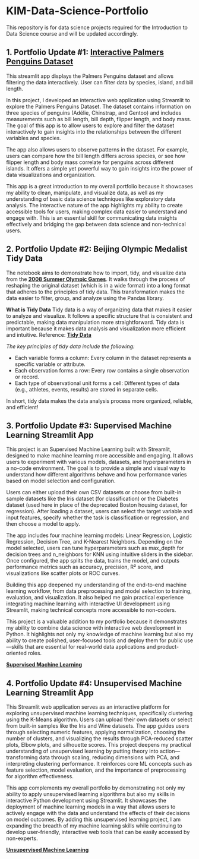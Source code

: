 # KIM-Data-Science-Portfolio
This repository is for data science projects required for the Introduction to Data Science course and will be updated accordingly. 

## 1. Portfolio Update #1: [Interactive Palmers Penguins Dataset](https://github.com/JaeyounJuniperK/KIM-Data-Science-Portfolio/tree/main/KIM-data-science-portfolio/basic_streamlit_app) 
This streamlit app displays the Palmers Penguins dataset and allows filtering the data interactively. User can filter data by species, island, and bill length. 

In this project, I developed an interactive web application using Streamlit to explore the Palmers Penguins Dataset. The dataset contains information on three species of penguins (Adélie, Chinstrap, and Gentoo) and includes measurements such as bill length, bill depth, flipper length, and body mass. The goal of this app is to allow users to explore and filter the dataset interactively to gain insights into the relationships between the different variables and species. 

The app also allows users to observe patterns in the dataset. For example, users can compare how the bill length differs across species, or see how flipper length and body mass correlate for penguins across different islands. It offers a simple yet powerful way to gain insights into the power of data visualizations and organization.

This app is a great introduction to my overall portfolio because it showcases my ability to clean, manipulate, and visualize data, as well as my understanding of basic data science techniques like exploratory data analysis. The interactive nature of the app highlights my ability to create accessible tools for users, making complex data easier to understand and engage with. This is an essential skill for communicating data insights effectively and bridging the gap between data science and non-technical users.

## 2. Portfolio Update #2: Beijing Olympic Medalist Tidy Data
The notebook aims to demonstrate how to import, tidy, and visualize data from the [**2008 Summer Olympic Games**](https://edjnet.github.io/OlympicsGoNUTS/2008/). It walks through the process of reshaping the original dataset (which is in a wide format) into a long format that adheres to the principles of tidy data. This transformation makes the data easier to filter, group, and analyze using the Pandas library. 

**What is Tidy Data**
Tidy data is a way of organizing data that makes it easier to analyze and visualize. It follows a specific structure that is consistent and predictable, making data manipulation more straightforward. Tidy data is important because it makes data analysis and visualization more efficient and intuitive. Reference: [**Tidy Data**](https://vita.had.co.nz/papers/tidy-data.pdf)

*The key principles of tidy data include the following:*
- Each variable forms a column: Every column in the dataset represents a specific variable or attribute.
- Each observation forms a row: Every row contains a single observation or record.
- Each type of observational unit forms a cell: Different types of data (e.g., athletes, events, results) are stored in separate cells.

In short, tidy data makes the data analysis process more organized, reliable, and efficient!

## 3. Portfolio Update #3: Supervised Machine Learning Streamlit App
This project is an Supervised Machine Learning built with Streamlit, designed to make machine learning more accessible and engaging. It allows users to experiment with various models, datasets, and hyperparameters in a no-code environment. The goal is to provide a simple and visual way to understand how different algorithms behave and how performance varies based on model selection and configuration. 

Users can either upload their own CSV datasets or choose from built-in sample datasets like the Iris dataset (for classification) or the Diabetes dataset (used here in place of the deprecated Boston housing dataset, for regression). After loading a dataset, users can select the target variable and input features, specify whether the task is classification or regression, and then choose a model to apply. 

The app includes four machine learning models: Linear Regression, Logistic Regression, Decision Tree, and K-Nearest Neighbors. Depending on the model selected, users can tune hyperparameters such as max_depth for decision trees and n_neighbors for KNN using intuitive sliders in the sidebar. Once configured, the app splits the data, trains the model, and outputs performance metrics such as accuracy, precision, R² score, and visualizations like scatter plots or ROC curves.

Building this app deepened my understanding of the end-to-end machine learning workflow, from data preprocessing and model selection to training, evaluation, and visualization. It also helped me gain practical experience integrating machine learning with interactive UI development using Streamlit, making technical concepts more accessible to non-coders.

This project is a valuable addition to my portfolio because it demonstrates my ability to combine data science with interactive web development in Python. It highlights not only my knowledge of machine learning but also my ability to create polished, user-focused tools and deploy them for public use—skills that are essential for real-world data applications and product-oriented roles.

[**Supervised Machine Learning**](https://kim-data-science-portfolio-cmbsmxkiarxtgwmiiagpqe.streamlit.app/)

## 4. Portfolio Update #4: Unsupervised Machine Learning Streamlit App
This Streamlit web application serves as an interactive platform for exploring unsupervised machine learning techniques, specifically clustering using the K-Means algorithm. Users can upload their own datasets or select from built-in samples like the Iris and Wine datasets. The app guides users through selecting numeric features, applying normalization, choosing the number of clusters, and visualizing the results through PCA-reduced scatter plots, Elbow plots, and silhouette scores. This project deepens my practical understanding of unsupervised learning by putting theory into action—transforming data through scaling, reducing dimensions with PCA, and interpreting clustering performance. It reinforces core ML concepts such as feature selection, model evaluation, and the importance of preprocessing for algorithm effectiveness.

This app complements my overall portfolio by demonstrating not only my ability to apply unsupervised learning algorithms but also my skills in interactive Python development using Streamlit. It showcases the deployment of machine learning models in a way that allows users to actively engage with the data and understand the effects of their decisions on model outcomes. By adding this unsupervised learning project, I am expanding the breadth of my machine learning skills while continuing to develop user-friendly, interactive web tools that can be easily accessed by non-experts.

[**Unsupervised Machine Learning**](https://kim-data-science-portfoliomlunsupervisedapp-luyjg7.streamlit.app/ )

